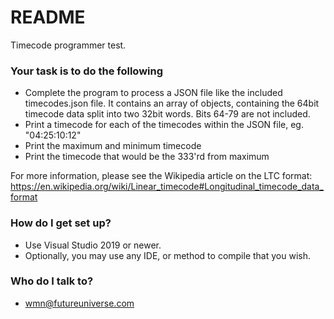# README #

Timecode programmer test.

### Your task is to do the following ###

 * Complete the program to process a JSON file like the included timecodes.json file. It contains an array of objects, containing the 64bit timecode data split into two 32bit words.  Bits 64-79 are not included.
 * Print a timecode for each of the timecodes within the JSON file, eg. "04:25:10:12"
 * Print the maximum and minimum timecode
 * Print the timecode that would be the 333'rd from maximum

For more information, please see the Wikipedia article on the LTC format:
https://en.wikipedia.org/wiki/Linear_timecode#Longitudinal_timecode_data_format

### How do I get set up? ###

* Use Visual Studio 2019 or newer.
* Optionally, you may use any IDE, or method to compile that you wish.

### Who do I talk to? ###

* wmn@futureuniverse.com
